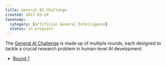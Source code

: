 ```yaml
---
title: General AI Challenge
created: 2017-03-24
taxonomy:
  category: [Artificial General Intelligence]
  status: in progress
---
```


The [General AI Challenge](https://www.general-ai-challenge.org/) is made up of multiple rounds, each designed to tackle a crucial research problem in human-level AI development.

* [Round 1](round-1)